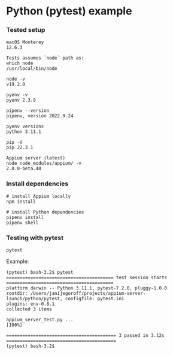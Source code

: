 # Python (pytest) example

### Tested setup

```
macOS Monterey
12.6.3
```
```
Tests assumes `node` path as:
which node
/usr/local/bin/node

node -v
v19.2.0
```
```
pyenv -v
pyenv 2.3.9
```
```
pipenv --version
pipenv, version 2022.9.24
```
```
pyenv versions
python 3.11.1
```
```
pip -V
pip 22.3.1
```
```
Appium server (latest)
node node_modules/appium/ -v
2.0.0-beta.48
```

### Install dependencies

```
# install Appium locally
npm install
```
```
# install Python dependencies
pipenv install
pipenv shell
```

### Testing with pytest

```
pytest
```
Example:
```
(pytest) bash-3.2$ pytest
======================================== test session starts ========================================
platform darwin -- Python 3.11.1, pytest-7.2.0, pluggy-1.0.0
rootdir: /Users/janijegoroff/projects/appium-server-launch/python/pytest, configfile: pytest.ini
plugins: env-0.8.1
collected 3 items

appium_server_test.py ...                                                                     [100%]

========================================= 3 passed in 3.12s =========================================
(pytest) bash-3.2$
```
